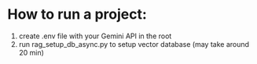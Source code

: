 # How to run a project:

1) create .env file with your Gemini API in the root
2) run rag_setup_db_async.py to setup vector database (may take around 20 min)

